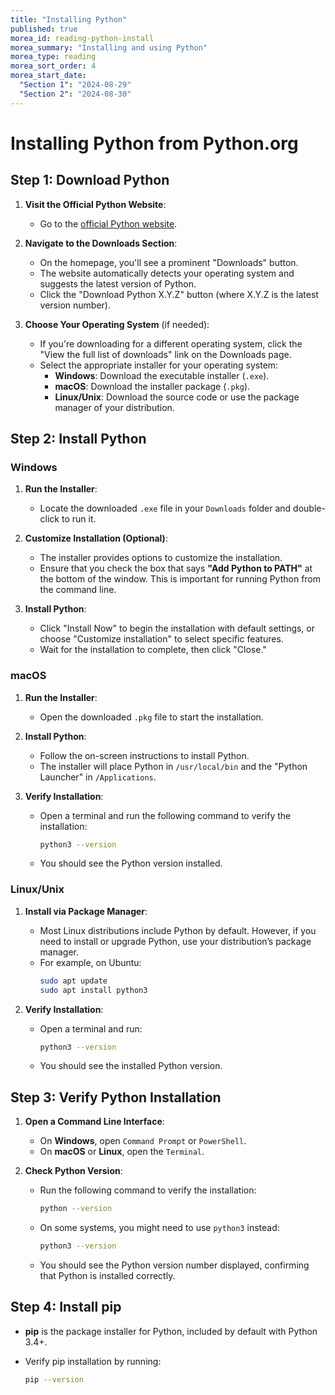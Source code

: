 ```yaml
---
title: "Installing Python"
published: true
morea_id: reading-python-install
morea_summary: "Installing and using Python"
morea_type: reading
morea_sort_order: 4
morea_start_date: 
  "Section 1": "2024-08-29"
  "Section 2": "2024-08-30"
---
```

# Installing Python from Python.org

## Step 1: Download Python

1. **Visit the Official Python Website**:
   - Go to the [official Python website](https://www.python.org/).

2. **Navigate to the Downloads Section**:
   - On the homepage, you'll see a prominent "Downloads" button.
   - The website automatically detects your operating system and suggests the latest version of Python. 
   - Click the "Download Python X.Y.Z" button (where X.Y.Z is the latest version number).

3. **Choose Your Operating System** (if needed):
   - If you're downloading for a different operating system, click the "View the full list of downloads" link on the Downloads page.
   - Select the appropriate installer for your operating system:
     - **Windows**: Download the executable installer (`.exe`).
     - **macOS**: Download the installer package (`.pkg`).
     - **Linux/Unix**: Download the source code or use the package manager of your distribution.

## Step 2: Install Python

### Windows

1. **Run the Installer**:
   - Locate the downloaded `.exe` file in your `Downloads` folder and double-click to run it.

2. **Customize Installation (Optional)**:
   - The installer provides options to customize the installation.
   - Ensure that you check the box that says **"Add Python to PATH"** at the bottom of the window. This is important for running Python from the command line.

3. **Install Python**:
   - Click "Install Now" to begin the installation with default settings, or choose "Customize installation" to select specific features.
   - Wait for the installation to complete, then click "Close."

### macOS

1. **Run the Installer**:
   - Open the downloaded `.pkg` file to start the installation.

2. **Install Python**:
   - Follow the on-screen instructions to install Python.
   - The installer will place Python in `/usr/local/bin` and the "Python Launcher" in `/Applications`.

3. **Verify Installation**:
   - Open a terminal and run the following command to verify the installation:
     ```bash
     python3 --version
     ```
   - You should see the Python version installed.

### Linux/Unix

1. **Install via Package Manager**:
   - Most Linux distributions include Python by default. However, if you need to install or upgrade Python, use your distribution’s package manager.
   - For example, on Ubuntu:
     ```bash
     sudo apt update
     sudo apt install python3
     ```

2. **Verify Installation**:
   - Open a terminal and run:
     ```bash
     python3 --version
     ```
   - You should see the installed Python version.

## Step 3: Verify Python Installation

1. **Open a Command Line Interface**:
   - On **Windows**, open `Command Prompt` or `PowerShell`.
   - On **macOS** or **Linux**, open the `Terminal`.

2. **Check Python Version**:
   - Run the following command to verify the installation:
     ```bash
     python --version
     ```
   - On some systems, you might need to use `python3` instead:
     ```bash
     python3 --version
     ```

   - You should see the Python version number displayed, confirming that Python is installed correctly.

## Step 4: Install pip

- **pip** is the package installer for Python, included by default with Python 3.4+.
- Verify pip installation by running:
  
  ```bash
  pip --version
  ```